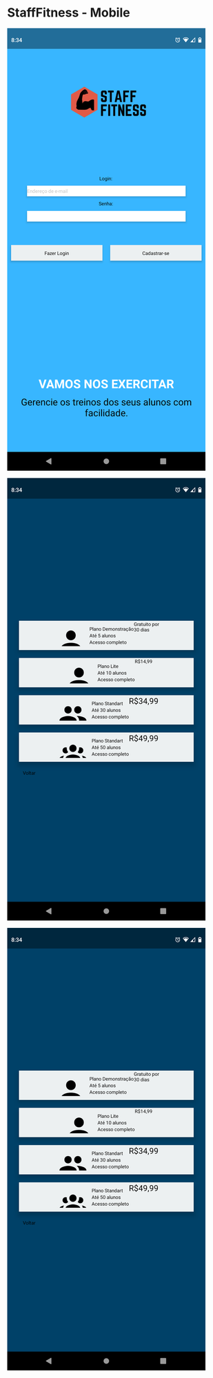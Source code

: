 # StaffFitness - Mobile 

![Display Login](https://github.com/ClaudioV05/StaffFitness_Mobile/blob/dev/Doc/Assets/Dislpay_%20login.png)

![Plan Choice](https://github.com/ClaudioV05/StaffFitness_Mobile/blob/dev/Doc/Assets/Display_%20plan%20choice%202.png)

![Plan Choice 2](https://github.com/ClaudioV05/StaffFitness_Mobile/blob/dev/Doc/Assets/Display_%20plan%20choice%202.png)
